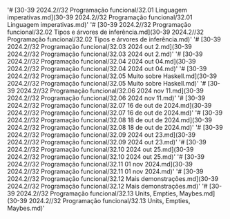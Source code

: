 
'# [30-39 2024.2//32 Programação funcional/32.01 Linguagem imperativas.md](30-39 2024.2//32 Programação funcional/32.01 Linguagem imperativas.md)'
'# [30-39 2024.2//32 Programação funcional/32.02 Tipos e árvores de inferência.md](30-39 2024.2//32 Programação funcional/32.02 Tipos e árvores de inferência.md)'
'# [30-39 2024.2//32 Programação funcional/32.03 2024 out 2.md](30-39 2024.2//32 Programação funcional/32.03 2024 out 2.md)'
'# [30-39 2024.2//32 Programação funcional/32.04 2024 out 04.md](30-39 2024.2//32 Programação funcional/32.04 2024 out 04.md)'
'# [30-39 2024.2//32 Programação funcional/32.05 Muito sobre Haskell.md](30-39 2024.2//32 Programação funcional/32.05 Muito sobre Haskell.md)'
'# [30-39 2024.2//32 Programação funcional/32.06 2024 nov 11.md](30-39 2024.2//32 Programação funcional/32.06 2024 nov 11.md)'
'# [30-39 2024.2//32 Programação funcional/32.07 16 de out de 2024.md](30-39 2024.2//32 Programação funcional/32.07 16 de out de 2024.md)'
'# [30-39 2024.2//32 Programação funcional/32.08 18 de out de 2024.md](30-39 2024.2//32 Programação funcional/32.08 18 de out de 2024.md)'
'# [30-39 2024.2//32 Programação funcional/32.09 2024 out 23.md](30-39 2024.2//32 Programação funcional/32.09 2024 out 23.md)'
'# [30-39 2024.2//32 Programação funcional/32.10 2024 out 25.md](30-39 2024.2//32 Programação funcional/32.10 2024 out 25.md)'
'# [30-39 2024.2//32 Programação funcional/32.11 01 nov 2024.md](30-39 2024.2//32 Programação funcional/32.11 01 nov 2024.md)'
'# [30-39 2024.2//32 Programação funcional/32.12 Mais demonstrações.md](30-39 2024.2//32 Programação funcional/32.12 Mais demonstrações.md)'
'# [30-39 2024.2//32 Programação funcional/32.13 Units, Empties, Maybes.md](30-39 2024.2//32 Programação funcional/32.13 Units, Empties, Maybes.md)'
